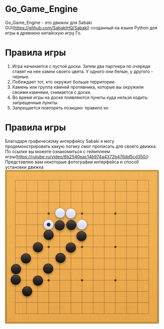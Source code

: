# Go_Game_Engine
Go_Game_Engine - это движок для Sabaki GUI(https://github.com/SabakiHQ/Sabaki) созданный на языке Python для игры в древнюю китайскую игру Го.
# Правила игры
1)	Игра начинается с пустой доски. Затем два партнера по очереди ставят на нее камни своего цвета. У одного они белые, у другого - черные.
2)	Побеждает тот, кто окружит больше территории.
3)	Камень или группа камней противника, которые вы окружили своими камнями, снимается с доски.
4)	Во время игры на доске появляются пункты куда нельзя ходить: запрещенные пункты.
5)	Запрещается повторять позицию: правило ко
# Правила игры
Благодаря графическому интерфейсу Sabaki я могу продемонстрировать какую логику смог прописать для своего движка.
По ссылке вы можете ознакомиться с геймплеем игры(https://rutube.ru/video/6b2540eac14b974a4372b476dd5cd350/)
Представляю вам некоторые фотографии интерфейса и способ установки движка
![Скриншот игрового поля](https://github.com/ultralightbeat/Go_Game_Engine/blob/master/images/ban.png)



